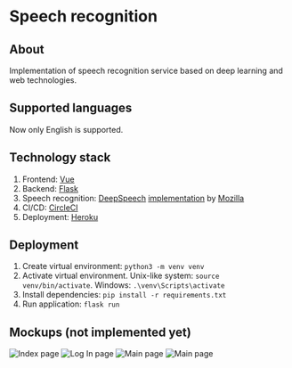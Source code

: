 # Speech recognition

## About
Implementation of speech recognition service based on deep learning and web technologies.

## Supported languages
Now only English is supported.

## Technology stack
1. Frontend: [Vue](https://github.com/vuejs/vue)
2. Backend: [Flask](https://github.com/pallets/flask)
3. Speech recognition: [DeepSpeech](https://arxiv.org/abs/1412.5567) [implementation](https://github.com/mozilla/DeepSpeech) by [Mozilla](https://github.com/mozilla)
4. CI/CD: [CircleCI](https://circleci.com/)
5. Deployment: [Heroku](https://www.heroku.com/)

## Deployment
1. Create virtual environment: ```python3 -m venv venv```
2. Activate virtual environment. Unix-like system: ```source venv/bin/activate```. Windows: ```.\venv\Scripts\activate```
3. Install dependencies: ```pip install -r requirements.txt```
4. Run application: ```flask run```

## Mockups (not implemented yet)
![Index page](images/speech-recognition-index-page.png)
![Log In page](images/speech-recognition-login-page.png)
![Main page](images/speech-recognition-recordings-page.png)
![Main page](images/speech-recognition-selected-recording.png)
